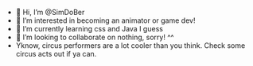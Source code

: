 - 👋 Hi, I’m @SimDoBer
- 👀 I’m interested in becoming an animator or game dev!
- 🌱 I’m currently learning css and Java I guess
- 💞️ I’m looking to collaborate on nothing, sorry! ^^
- Yknow, circus performers are a lot cooler than you think. Check some circus acts out if ya can.

<!---
SimDoBer/SimDoBer is a ✨ special ✨ repository because its `README.md` (this file) appears on your GitHub profile.
You can click the Preview link to take a look at your changes.
--->
